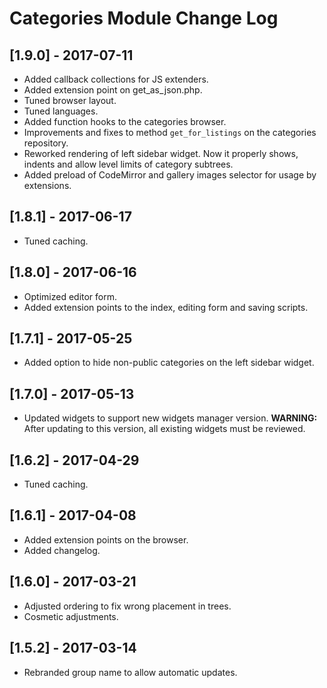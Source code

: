 
# Categories Module Change Log

## [1.9.0] - 2017-07-11

- Added callback collections for JS extenders.
- Added extension point on get_as_json.php.
- Tuned browser layout.
- Tuned languages.
- Added function hooks to the categories browser.
- Improvements and fixes to method `get_for_listings` on the categories repository.
- Reworked rendering of left sidebar widget. Now it properly shows, indents and allow level limits of category subtrees.
- Added preload of CodeMirror and gallery images selector for usage by extensions.

## [1.8.1] - 2017-06-17

- Tuned caching.

## [1.8.0] - 2017-06-16

- Optimized editor form.
- Added extension points to the index, editing form and saving scripts.

## [1.7.1] - 2017-05-25

- Added option to hide non-public categories on the left sidebar widget.

## [1.7.0] - 2017-05-13

- Updated widgets to support new widgets manager version.
  **WARNING:** After updating to this version, all existing widgets must be reviewed.

## [1.6.2] - 2017-04-29

- Tuned caching.

## [1.6.1] - 2017-04-08

- Added extension points on the browser.
- Added changelog.

## [1.6.0] - 2017-03-21

- Adjusted ordering to fix wrong placement in trees.
- Cosmetic adjustments.

## [1.5.2] - 2017-03-14

- Rebranded group name to allow automatic updates.
